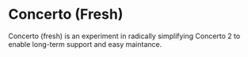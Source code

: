 # Concerto (Fresh)

Concerto (fresh) is an experiment in radically simplifying Concerto 2 to
enable long-term support and easy maintance.
